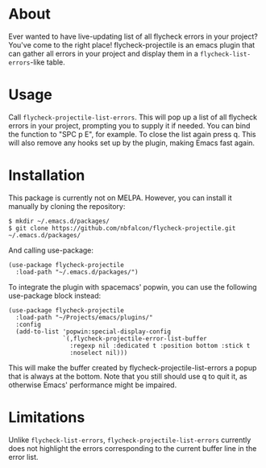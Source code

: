 # About
Ever wanted to have live-updating list of all flycheck errors in your project?
You've come to the right place! flycheck-projectile is an emacs plugin that can
gather all errors in your project and display them in a
`flycheck-list-errors`-like table.

# Usage
Call `flycheck-projectile-list-errors`. This will pop up a list of all flycheck
errors in your project, prompting you to supply it if needed. You can bind the
function to "SPC p E", for example. To close the list again press q. This will
also remove any hooks set up by the plugin, making Emacs fast again.

# Installation
This package is currently not on MELPA. However, you can install it manually by
cloning the repository:
```console
$ mkdir ~/.emacs.d/packages/
$ git clone https://github.com/nbfalcon/flycheck-projectile.git ~/.emacs.d/packages/
```
And calling use-package:
```elisp
(use-package flycheck-projectile
  :load-path "~/.emacs.d/packages/")
```
To integrate the plugin with spacemacs' popwin, you can use the following
use-package block instead:
```elisp
(use-package flycheck-projectile
  :load-path "~/Projects/emacs/plugins/"
  :config
  (add-to-list 'popwin:special-display-config
               `(,flycheck-projectile-error-list-buffer
                 :regexp nil :dedicated t :position bottom :stick t
                 :noselect nil)))
```
This will make the buffer created by flycheck-projectile-list-errors a popup
that is always at the bottom. Note that you still should use q to quit it, as
otherwise Emacs' performance might be impaired.

# Limitations
Unlike `flycheck-list-errors`, `flycheck-projectile-list-errors` currently does
not highlight the errors corresponding to the current buffer line in the error
list.
